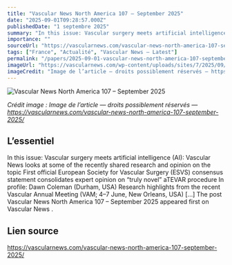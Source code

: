 ```yaml
---
title: "Vascular News North America 107 – September 2025"
date: "2025-09-01T09:28:57.000Z"
publishedDate: "1 septembre 2025"
summary: "In this issue: Vascular surgery meets artificial intelligence (AI): Vascular News looks at some of the recently shared research and opinion on the topic First official European Society for Vascular Surgery (ESVS) consensus statement consolidates expert opinion on “truly novel” aTEVAR procedure In profile: Dawn Coleman (Durham, USA) Research highlights from the recent Vascular Annual Meeting (VAM; 4–7 June, New Orleans, USA) [&#8230;] The post Vascular News North America 107 – September 2025 appeared first on Vascular News ."
importance: ""
sourceUrl: "https://vascularnews.com/vascular-news-north-america-107-september-2025/"
tags: ["France", "Actualité", "Vascular News — Latest"]
permalink: "/papers/2025-09-01-vascular-news-north-america-107-september-2025"
imageUrl: "https://vascularnews.com/wp-content/uploads/sites/7/2025/09/VN107-North-America-cover.png"
imageCredit: "Image de l’article — droits possiblement réservés — https://vascularnews.com/vascular-news-north-america-107-september-2025/"
---
```


![Vascular News North America 107 – September 2025](https://vascularnews.com/wp-content/uploads/sites/7/2025/09/VN107-North-America-cover.png)

*Crédit image : Image de l’article — droits possiblement réservés — https://vascularnews.com/vascular-news-north-america-107-september-2025/*

## L’essentiel

In this issue: Vascular surgery meets artificial intelligence (AI): Vascular News looks at some of the recently shared research and opinion on the topic First official European Society for Vascular Surgery (ESVS) consensus statement consolidates expert opinion on “truly novel” aTEVAR procedure In profile: Dawn Coleman (Durham, USA) Research highlights from the recent Vascular Annual Meeting (VAM; 4–7 June, New Orleans, USA) [&#8230;] The post Vascular News North America 107 – September 2025 appeared first on Vascular News .

## Lien source

https://vascularnews.com/vascular-news-north-america-107-september-2025/
